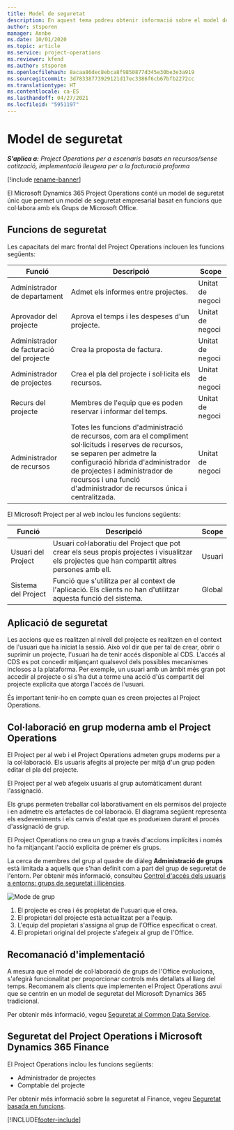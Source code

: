 ```yaml
---
title: Model de seguretat
description: En aquest tema podreu obtenir informació sobre el model de seguretat del Dynamics 365 Project Operations.
author: stsporen
manager: Annbe
ms.date: 10/01/2020
ms.topic: article
ms.service: project-operations
ms.reviewer: kfend
ms.author: stsporen
ms.openlocfilehash: 8acaa86dec8ebca8f9850877d345e30be3e3a919
ms.sourcegitcommit: 3d78338773929121d17ec3386f6cb67bfb2272cc
ms.translationtype: HT
ms.contentlocale: ca-ES
ms.lasthandoff: 04/27/2021
ms.locfileid: "5951197"
---
```

# <a name="security-model"></a>Model de seguretat

_**S'aplica a:** Project Operations per a escenaris basats en recursos/sense cotització, implementació lleugera per a la facturació proforma_

[!include [rename-banner](~/includes/cc-data-platform-banner.md)]

El Microsoft Dynamics 365 Project Operations conté un model de seguretat únic que permet un model de seguretat empresarial basat en funcions que col·labora amb els Grups de Microsoft Office. 


## <a name="security-roles"></a>Funcions de seguretat
Les capacitats del marc frontal del Project Operations inclouen les funcions següents:

| Funció                          | Descripció                                                                                                                                                                 | Scope |
|-------------------------------|-----------------------------------------------------------------------------------------------------------------------------------------------------------------------------|------|
| Administrador de departament              | Admet els informes entre projectes.                                                                                                            | Unitat de negoci              |
| Aprovador del projecte              | Aprova el temps i les despeses d'un projecte.                                                                                                                              | Unitat de negoci |
| Administrador de facturació del projecte | Crea la proposta de factura.                                                                                                                                                 | Unitat de negoci |
| Administrador de projectes               | Crea el pla del projecte i sol·licita els recursos.                                                                                                                              | Unitat de negoci |
| Recurs del projecte              | Membres de l'equip que es poden reservar i informar del temps.                                                                                                          | Unitat de negoci|
| Administrador de recursos              | Totes les funcions d'administració de recursos, com ara el compliment sol·licituds i reserves de recursos, se separen per admetre la configuració híbrida d'administrador de projectes i administrador de recursos i una funció d'administrador de recursos única i centralitzada. | Unitat de negoci |


El Microsoft Project per al web inclou les funcions següents:

| Funció           | Descripció                                                                                                        | Scope  |
|----------------|--------------------------------------------------------------------------------------------------------------------|--------|
| Usuari del Project   | Usuari col·laboratiu del Project que pot crear els seus propis projectes i visualitzar els projectes que han compartit altres persones amb ell. | Usuari   |
| Sistema del Project | Funció que s'utilitza per al context de l'aplicació. Els clients no han d'utilitzar aquesta funció del sistema.                                    | Global |

## <a name="security-enforcement"></a>Aplicació de seguretat
Les accions que es realitzen al nivell del projecte es realitzen en el context de l'usuari que ha iniciat la sessió. Això vol dir que per tal de crear, obrir o suprimir un projecte, l'usuari ha de tenir accés disponible al CDS. L'accés al CDS es pot concedir mitjançant qualsevol dels possibles mecanismes inclosos a la plataforma. Per exemple, un usuari amb un àmbit més gran pot accedir al projecte o si s'ha dut a terme una acció d'ús compartit del projecte explícita que atorga l'accés de l'usuari.

És important tenir-ho en compte quan es creen projectes al Project Operations.

## <a name="modern-group-collaboration-with-project-operations"></a>Col·laboració en grup moderna amb el Project Operations
El Project per al web i el Project Operations admeten grups moderns per a la col·laboració. Els usuaris afegits al projecte per mitjà d'un grup poden editar el pla del projecte.

El Project per al web afegeix usuaris al grup automàticament durant l'assignació.

Els grups permeten treballar col·laborativament en els permisos del projecte i en admetre els artefactes de col·laboració. El diagrama següent representa els esdeveniments i els canvis d'estat que es produeixen durant el procés d'assignació de grup.

El Project Operations no crea un grup a través d'accions implícites i només ho fa mitjançant l'acció explícita de prémer els grups.

La cerca de membres del grup al quadre de diàleg **Administració de grups** està limitada a aquells que s'han definit com a part del grup de seguretat de l'entorn. Per obtenir més informació, consulteu [Control d'accés dels usuaris a entorns: grups de seguretat i llicències](/power-platform/admin/control-user-access).

![Mode de grup](./media/groupsmode.png)

1. El projecte es crea i és propietat de l'usuari que el crea.
2. El propietari del projecte està actualitzat per a l'equip.
3. L'equip del propietari s'assigna al grup de l'Office especificat o creat.
4. El propietari original del projecte s'afegeix al grup de l'Office.

## <a name="deployment-recommendation"></a>Recomanació d'implementació
A mesura que el model de col·laboració de grups de l'Office evoluciona, s'afegirà funcionalitat per proporcionar controls més detallats al llarg del temps. Recomanem als clients que implementen el Project Operations avui que se centrin en un model de seguretat del Microsoft Dynamics 365 tradicional.

Per obtenir més informació, vegeu [Seguretat al Common Data Service](/power-platform/admin/wp-security).

## <a name="project-operations-and-microsoft-dynamics-365-finance-security"></a>Seguretat del Project Operations i Microsoft Dynamics 365 Finance
El Project Operations inclou les funcions següents:

- Administrador de projectes
- Comptable del projecte

Per obtenir més informació sobre la seguretat al Finance, vegeu [Seguretat basada en funcions](/dynamics365/fin-ops-core/dev-itpro/sysadmin/role-based-security).




[!INCLUDE[footer-include](../includes/footer-banner.md)]